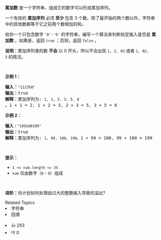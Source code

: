 <p><strong>累加数</strong> 是一个字符串，组成它的数字可以形成累加序列。</p>

<p>一个有效的 <strong>累加序列</strong> 必须<strong> 至少 </strong>包含 3 个数。除了最开始的两个数以外，字符串中的其他数都等于它之前两个数相加的和。</p>

<p>给你一个只包含数字&nbsp;<code>'0'-'9'</code>&nbsp;的字符串，编写一个算法来判断给定输入是否是 <strong>累加数</strong> 。如果是，返回 <code>true</code> ；否则，返回 <code>false</code> 。</p>

<p><strong>说明：</strong>累加序列里的数 <strong>不会</strong> 以 0 开头，所以不会出现&nbsp;<code>1, 2, 03</code> 或者&nbsp;<code>1, 02, 3</code>&nbsp;的情况。</p>

<p>&nbsp;</p>

<p><strong>示例 1：</strong></p>

<pre>
<strong>输入：</strong><code>"112358"</code>
<strong>输出：</strong>true 
<strong>解释：</strong>累加序列为: <code>1, 1, 2, 3, 5, 8 </code>。1 + 1 = 2, 1 + 2 = 3, 2 + 3 = 5, 3 + 5 = 8
</pre>

<p><strong>示例&nbsp;2：</strong></p>

<pre>
<strong>输入<code>：</code></strong><code>"199100199"</code>
<strong>输出：</strong>true 
<strong>解释：</strong>累加序列为: <code>1, 99, 100, 199。</code>1 + 99 = 100, 99 + 100 = 199</pre>

<p>&nbsp;</p>

<p><strong>提示：</strong></p>

<ul>
	<li><code>1 &lt;= num.length &lt;= 35</code></li>
	<li><code>num</code> 仅由数字（<code>0</code> - <code>9</code>）组成</li>
</ul>

<p>&nbsp;</p>

<p><strong>进阶：</strong>你计划如何处理由过大的整数输入导致的溢出?</p>
<div><div>Related Topics</div><div><li>字符串</li><li>回溯</li></div></div><br><div><li>👍 293</li><li>👎 0</li></div>